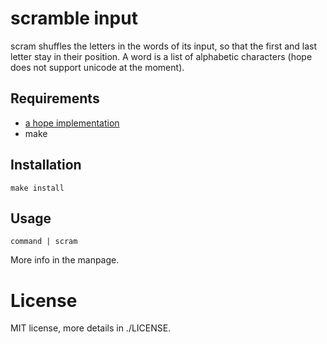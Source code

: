 scramble input
==============

scram shuffles the letters in the words of its input, so that
the first and last letter stay in their position. A word is a
list of alphabetic characters (hope does not support unicode
at the moment).

Requirements
------------

* [a hope implementation](https://github.com/shaos/hopeless)
* make

Installation
------------

    make install

Usage
-----

    command | scram

More info in the manpage.

License
=======

MIT license, more details in ./LICENSE.
